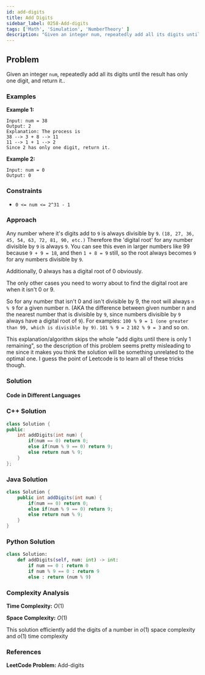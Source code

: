 ```yaml
---
id: add-digits
title: Add Digits
sidebar_label: 0258-Add-digits
tags: ['Math', 'Simulation', 'NumberTheory' ]
description: "Given an integer num, repeatedly add all its digits until the result has only one digit, and return it."
---
```


## Problem

Given an integer `num`, repeatedly add all its digits until the result has only one digit, and return it..

### Examples

**Example 1:**
```
Input: num = 38
Output: 2
Explanation: The process is
38 --> 3 + 8 --> 11
11 --> 1 + 1 --> 2 
Since 2 has only one digit, return it.
```
**Example 2:**
```
Input: num = 0
Output: 0
```
### Constraints

- `0 <= num <= 2^31 - 1`

### Approach

Any number where it's digits add to `9` is always divisible by `9`. `(18, 27, 36, 45, 54, 63, 72, 81, 90, etc.)` Therefore the 'digital root' for any number divisible by `9` is always `9`. You can see this even in larger numbers like 99 because `9 + 9 = 18`, and then `1 + 8 = 9` still, so the root always becomes `9` for any numbers divisible by `9`.

Additionally, 0 always has a digital root of 0 obviously.

The only other cases you need to worry about to find the digital root are when it isn't 0 or 9.

So for any number that isn't 0 and isn't divisible by 9, the root will always `n % 9` for a given number n. (AKA the difference between given number n and the nearest number that is divisible by `9`, since numbers divisible by `9` always have a digital root of `9`).
For examples: `100 % 9 = 1 (one greater than 99, which is divisible by 9)`.
`101 % 9 = 2`
`102 % 9 = 3` and so on.

This explanation/algorithm skips the whole "add digits until there is only 1 remaining", so the description of this problem seems pretty misleading to me since it makes you think the solution will be something unrelated to the optimal one. I guess the point of Leetcode is to learn all of these tricks though.



### Solution

#### Code in Different Languages

### C++ Solution
```cpp
class Solution {
public:
    int addDigits(int num) {
        if(num == 0) return 0;
        else if(num % 9 == 0) return 9;
        else return num % 9;
    }
};
```
### Java Solution
```java
class Solution {
    public int addDigits(int num) {
        if(num == 0) return 0;
        else if(num % 9 == 0) return 9;
        else return num % 9;
    }
}
```
### Python Solution

```python
class Solution:
    def addDigits(self, num: int) -> int:
        if num == 0 : return 0
        if num % 9 == 0 : return 9
        else : return (num % 9)
```
### Complexity Analysis
**Time Complexity:** $O(1)$


**Space Complexity:** $O(1)$


This solution efficiently add the digits of a number in $o(1)$ space complexity and $o(1)$ time complexity

### References
**LeetCode Problem:** Add-digits

